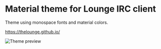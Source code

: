 # Material theme for Lounge IRC client

Theme using monospace fonts and material colors.

https://thelounge.github.io/

![Theme preview](https://raw.githubusercontent.com/zeten30/lounge-material-theme/master/theme-preview.png)
